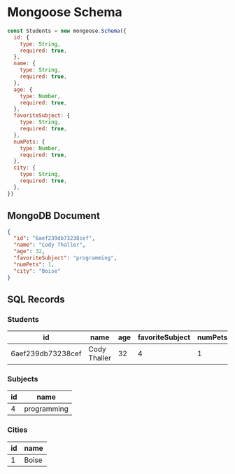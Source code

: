 # Mongoose Schema
```js
const Students = new mongoose.Schema({
  id: {
    type: String,
    required: true,
  },
  name: {
    type: String,
    required: true,
  },
  age: {
    type: Number,
    required: true,
  },
  favoriteSubject: {
    type: String,
    required: true,
  },
  numPets: {
    type: Number,
    required: true,
  },
  city: {
    type: String,
    required: true,
  },
})
```

## MongoDB Document
```json
{
  "id": "6aef239db73238cef",
  "name": "Cody Thaller",
  "age": 32, 
  "favoriteSubject": "programming",
  "numPets": 1,
  "city": "Boise"
}
```

## SQL Records

### Students
id | name | age | favoriteSubject | numPets | city 
--- | --- | --- | --- | --- | ---
6aef239db73238cef | Cody Thaller | 32 | 4 | 1 | 1

### Subjects
id | name
--- | ---
4 | programming

### Cities
id | name 
--- | ---
1 | Boise